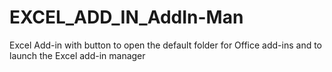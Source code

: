 # EXCEL_ADD_IN_AddIn-Man
Excel Add-in with button to open the default folder for Office add-ins and to launch the Excel add-in manager
